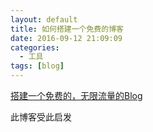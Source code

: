 ```yaml
---
layout: default
title: 如何搭建一个免费的博客
date: 2016-09-12 21:09:09
categories:
  - 工具
tags: [blog]
---
```


[搭建一个免费的，无限流量的Blog](http://www.ruanyifeng.com/blog/2012/08/blogging_with_jekyll.html)

此博客受此启发
